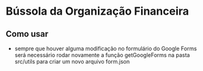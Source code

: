 # Bússola da Organização Financeira

## Como usar
- sempre que houver alguma modificação no formulário do Google Forms será necessário rodar novamente a função getGoogleForms na pasta src/utils para criar um novo arquivo form.json